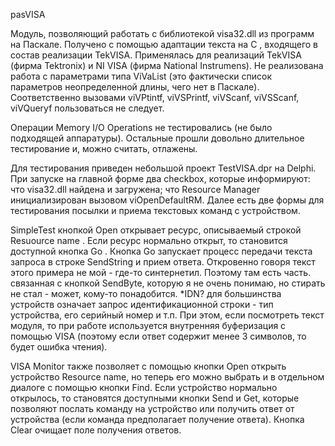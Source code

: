 ﻿pasVISA

Модуль, позволяющий работать с библиотекой visa32.dll из программ на Паскале.
Получено с помощью адаптации текста на С , входящего в состав реализации TekVISA.
Применялась для реализаций  TekVISA (фирма Tektronix) и NI VISA (фирма National Instrumens).
Не реализована работа с параметрами типа ViVaList (это фактически список параметров неопределенной
длины, чего нет в Паскале). Соответственно вызовами
viVPtintf, viVSPrintf,
viVScanf, viVSScanf,
viVQueryf
пользоваться не следует.

Операции Memory I/O Operations не тестировались (не было подходящей аппаратуры). Остальные прошли
довольно длительное тестирование и, можно считать, отлажены.

Для тестирования приведен небольшой проект TestVISA.dpr на Delphi. При запуске на главной форме
два checkbox, которые информируют:
  что visa32.dll найдена и загружена;
  что Resource Manager инициализирован вызовом viOpenDefaultRM.
Далее есть две формы для тестирования посылки и приема текстовых команд с устройством.

SimpleTest кнопкой Open открывает ресурс, описываемый строкой Resuource name . Если ресурс
нормально открыт, то становится доступной кнопка Go . Кнопка Go запускает процесс передачи
текста запроса в строке SendString и прием ответа. Откровенно говоря текст этого примера не
мой - где-то синтернетил. Поэтому там есть часть. связанная с кнопкой SendByte, которую я не
очень понимаю, но стирать не стал - может, кому-то понадобится. *IDN? для большинства
устройств означает запрос идентификационной строки - тип устройства, его серийный номер и т.п.
При этом, если посмотреть текст модуля, то при работе используется внутренняя буферизация с
помощью VISA (поэтому если ответ содержит менее 3 символов, то будет ошибка чтения).

VISA Monitor также позволяет с помощью кнопки Open открыть устройство Resource name, но теперь
его можно выбрать и в отдельном диалоге с помощью кнопки Find.
Если устройство нормально открылось, то становятся доступными кнопки Send и Get, которые позволяют
послать команду на устройство или получить ответ от устройства (если команда предполагает получение
ответа). Кнопка Clear очищает поле получения ответов.